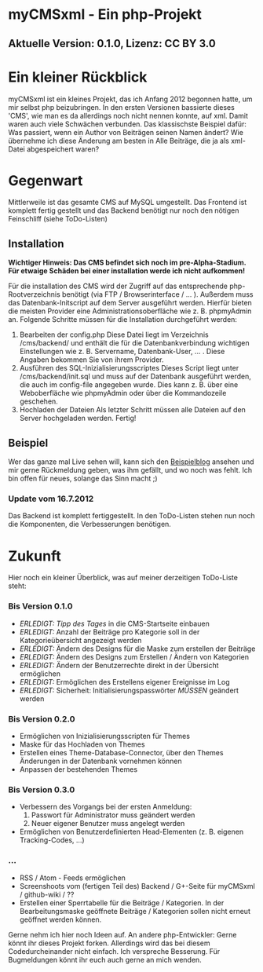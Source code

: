 myCMSxml - Ein php-Projekt
==========================

__Aktuelle Version: 0.1.0, Lizenz: CC BY 3.0__
----------------------------------------------

# Ein kleiner Rückblick #
myCMSxml ist ein kleines Projekt, das ich Anfang 2012 begonnen hatte,
um mir selbst php beizubringen. In den ersten Versionen bassierte dieses 'CMS', wie man es da
allerdings noch nicht nennen konnte, auf xml. Damit waren auch viele Schwächen verbunden. Das 
klassischste Beispiel dafür: Was passiert, wenn ein Author von Beiträgen seinen Namen ändert? 
Wie übernehme ich diese Änderung am besten in Alle Beiträge, die ja als xml-Datei abgespeichert waren?

# Gegenwart #
Mittlerweile ist das gesamte CMS auf MySQL umgestellt. Das Frontend ist komplett fertig gestellt 
und das Backend benötigt nur noch den nötigen Feinschliff (siehe ToDo-Listen)

## Installation ##

__Wichtiger Hinweis: Das CMS befindet sich noch im pre-Alpha-Stadium. Für etwaige Schäden bei einer 
installation werde ich nicht aufkommen!__

Für die installation des CMS wird der Zugriff auf das entsprechende php-Rootverzeichnis benötigt 
(via FTP / Browserinterface / ... ). 
Außerdem muss das Datenbank-Initscript auf dem Server ausgeführt werden. Hierfür bieten die meisten 
Provider eine Administrationsoberfläche wie z. B. phpmyAdmin an. Folgende Schritte müssen für die 
Installation durchgeführt werden:

1. Bearbeiten der config.php
	Diese Datei liegt im Verzeichnis /cms/backend/ und enthält die für die Datenbankverbindung 
	wichtigen 
	Einstellungen wie z. B. Servername, Datenbank-User, ... . Diese Angaben bekommen Sie 
	von ihrem Provider.
2. Ausführen des SQL-Inizialisierungsscriptes
	Dieses Script liegt unter /cms/backend/init.sql und muss auf der Datenbank ausgeführt 
	werden, die auch im 
	config-file angegeben wurde. Dies kann z. B. über eine Weboberfläche wie phpmyAdmin 
	oder über die Kommandozeile 
	geschehen.
3. Hochladen der Dateien
	Als letzter Schritt müssen alle Dateien auf den Server hochgeladen werden. Fertig!

## Beispiel ##
Wer das ganze mal Live sehen will, kann sich den [Beispielblog](http://www.mycmsxml.org) ansehen 
und mir gerne Rückmeldung geben, 
was ihm gefällt, und wo noch was fehlt. Ich bin offen für neues, solange das Sinn macht ;)
### Update vom 16.7.2012 ###
Das Backend ist komplett fertiggestellt. In den ToDo-Listen stehen nun noch die Komponenten, 
die Verbesserungen benötigen.

# Zukunft #
Hier noch ein kleiner Überblick, was auf meiner derzeitigen ToDo-Liste steht:

### Bis Version 0.1.0 ###
* *ERLEDIGT:* _Tipp des Tages_ in die CMS-Startseite einbauen
* *ERLEDIGT:* Anzahl der Beiträge pro Kategorie soll in der Kategorieübersicht angezeigt werden
* *ERLEDIGT:* Ändern des Designs für die Maske zum erstellen der Beiträge
* *ERLEDIGT:* Ändern des Designs zum Erstellen / Ändern von Kategorien
* *ERLEDIGT:* Ändern der Benutzerrechte direkt in der Übersicht ermöglichen
* *ERLEDIGT:* Ermöglichen des Erstellens eigener Ereignisse im Log
* *ERLEDIGT:* Sicherheit: Initialisierungspasswörter _MÜSSEN_ geändert werden

### Bis Version 0.2.0 ###
* Ermöglichen von Inizialisierungsscripten für Themes
* Maske für das Hochladen von Themes
* Erstellen eines Theme-Database-Connector, über den Themes Änderungen in der Datenbank vornehmen können
* Anpassen der bestehenden Themes

### Bis Version 0.3.0 ###
* Verbessern des Vorgangs bei der ersten Anmeldung:
	1. Passwort für Administrator muss geändert werden
	2. Neuer eigener Benutzer muss angelegt werden
* Ermöglichen von Benutzerdefinierten Head-Elementen (z. B. eigenen Tracking-Codes, ...)

### ... ###
* RSS / Atom - Feeds ermöglichen
* Screenshoots vom (fertigen Teil des) Backend / G+-Seite für myCMSxml / github-wiki / ??
* Erstellen einer Sperrtabelle für die Beiträge / Kategorien. In der Bearbeitungsmaske geöffnete Beiträge / 
  Kategorien sollen nicht erneut geöffnet werden können.

Gerne nehm ich hier noch Ideen auf. An andere php-Entwickler: Gerne könnt ihr dieses Projekt forken. 
Allerdings wird das bei diesem Codedurcheinander nicht einfach. Ich verspreche Besserung. 
Für Bugmeldungen könnt ihr euch auch gerne an mich wenden.